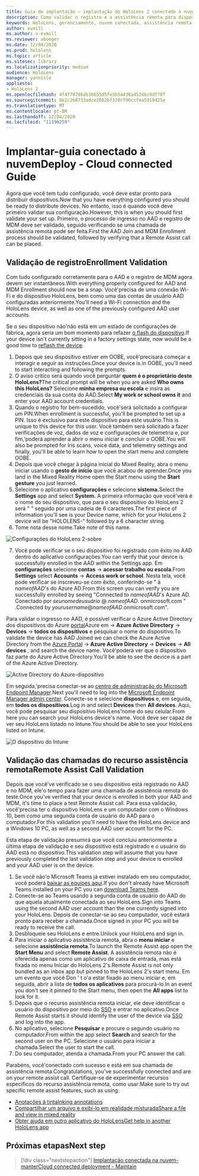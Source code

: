 ```yaml
---
title: Guia de implantação – implantação do HoloLens 2 conectado à nuvem em escala com assistência remota-implantação
description: Como validar o registro e a assistência remota para dispositivos HoloLens em uma rede conectada na nuvem
keywords: HoloLens, gerenciamento, nuvem conectada, assistência remota, AAD, Azure AD, MDM, gerenciamento de dispositivo móvel
author: evmill
ms.author: v-evmill
ms.reviewer: aboeger
ms.date: 12/04/2020
ms.prod: hololens
ms.topic: article
ms.sitesec: library
ms.localizationpriority: medium
audience: HoloLens
manager: yannisle
appliesto:
- HoloLens 2
ms.openlocfilehash: 4f4f787d6db16655d5fe3b54438a4524bc9df78f
ms.sourcegitcommit: 8e2c268733adce2662bf320cf96ccfea5919425e
ms.translationtype: MT
ms.contentlocale: pt-BR
ms.lasthandoff: 12/04/2020
ms.locfileid: "11196259"
---
```

# <span data-ttu-id="4091a-104">Implantar-guia conectado à nuvem</span><span class="sxs-lookup"><span data-stu-id="4091a-104">Deploy - Cloud connected Guide</span></span>

<span data-ttu-id="4091a-105">Agora que você tem tudo configurado, você deve estar pronto para distribuir dispositivos.</span><span class="sxs-lookup"><span data-stu-id="4091a-105">Now that you have everything configured you should be ready to distribute devices.</span></span> <span data-ttu-id="4091a-106">No entanto, isso é quando você deve primeiro validar sua configuração.</span><span class="sxs-lookup"><span data-stu-id="4091a-106">However, this is when you should first validate your set up.</span></span> <span data-ttu-id="4091a-107">Primeiro, o processo de ingresso no AAD e registro de MDM deve ser validado, seguido verificando se uma chamada de assistência remota pode ser feita.</span><span class="sxs-lookup"><span data-stu-id="4091a-107">First the AAD Join and MDM Enrollment process should be validated, followed by verifying that a Remote Assist call can be placed.</span></span>

## <span data-ttu-id="4091a-108">Validação de registro</span><span class="sxs-lookup"><span data-stu-id="4091a-108">Enrollment Validation</span></span>

<span data-ttu-id="4091a-109">Com tudo configurado corretamente para o AAD e o registro de MDM agora devem ser instantâneos.</span><span class="sxs-lookup"><span data-stu-id="4091a-109">With everything properly configured for AAD and MDM Enrollment should now be a snap.</span></span> <span data-ttu-id="4091a-110">Você&#39;precisa de uma conexão Wi-Fi e do dispositivo HoloLens, bem como uma das contas de usuário AAD configuradas anteriormente.</span><span class="sxs-lookup"><span data-stu-id="4091a-110">You&#39;ll need a Wi-Fi connection and the HoloLens device, as well as one of the previously configured AAD user accounts.</span></span>

<span data-ttu-id="4091a-111">Se o seu dispositivo não&#39;não está em um estado de configurações de fábrica, agora seria um bom momento para refazer [o flash do dispositivo](https://docs.microsoft.com/hololens/hololens-recovery#clean-reflash-the-device).</span><span class="sxs-lookup"><span data-stu-id="4091a-111">If your device isn&#39;t currently sitting in a factory settings state, now would be a good time to [reflash the device](https://docs.microsoft.com/hololens/hololens-recovery#clean-reflash-the-device).</span></span>

1. <span data-ttu-id="4091a-112">Depois que seu dispositivo estiver em OOBE, você&#39;precisará começar a interagir e seguir as instruções.</span><span class="sxs-lookup"><span data-stu-id="4091a-112">Once your device is in OOBE, you&#39;ll need to start interacting and following the prompts.</span></span> 
1. <span data-ttu-id="4091a-113">O aviso crítico será quando você perguntar **quem é o proprietário deste HoloLens?**</span><span class="sxs-lookup"><span data-stu-id="4091a-113">The critical prompt will be when you are asked **Who owns this HoloLens?**</span></span> <span data-ttu-id="4091a-114">Selecione **minha empresa ou escola** e insira as credenciais da sua conta do AAD.</span><span class="sxs-lookup"><span data-stu-id="4091a-114">Select **My work or school owns it** and enter your AAD account credentials.</span></span>
1. <span data-ttu-id="4091a-115">Quando o registro for bem-sucedido, você&#39;será solicitado a configurar um PIN.</span><span class="sxs-lookup"><span data-stu-id="4091a-115">When enrollment is successful, you&#39;ll be prompted to set up a PIN.</span></span> <span data-ttu-id="4091a-116">Isso é exclusivo para este dispositivo para este usuário.</span><span class="sxs-lookup"><span data-stu-id="4091a-116">This is unique to this device for this user.</span></span> <span data-ttu-id="4091a-117">Você também será solicitado a fazer verificações de voz, dados de voz e configurações de telemetria e, por fim,&#39;poderá aprender a abrir o menu iniciar e concluir o OOBE.</span><span class="sxs-lookup"><span data-stu-id="4091a-117">You will also be prompted for Iris scans, voice data, and telemetry settings and finally, you&#39;ll be able to learn how to open the start menu and complete OOBE.</span></span>
1. <span data-ttu-id="4091a-118">Depois que você chegar à página inicial do Mixed Reality, abra o menu iniciar usando o **gesto de início** que você acabou de aprender.</span><span class="sxs-lookup"><span data-stu-id="4091a-118">Once you land in the Mixed Reality Home open the Start menu using the **Start gesture** you just learned.</span></span> 
1. <span data-ttu-id="4091a-119">Selecione o aplicativo **configurações** e selecione **sistema.**</span><span class="sxs-lookup"><span data-stu-id="4091a-119">Select the **Settings** app and select **System.**</span></span> <span data-ttu-id="4091a-120">A primeira informação que você&#39;verá é o nome do seu dispositivo, que para o seu dispositivo do HoloLens 2 será &quot; &quot; seguido por uma cadeia de 6 caracteres.</span><span class="sxs-lookup"><span data-stu-id="4091a-120">The first piece of information you&#39;ll see is your Device name, which for your HoloLens 2 device will be &quot;HOLOLENS-&quot; followed by a 6 character string.</span></span> 
1. <span data-ttu-id="4091a-121">Tome nota desse nome.</span><span class="sxs-lookup"><span data-stu-id="4091a-121">Take note of this name.</span></span>

![Configurações do HoloLens 2-sobre](./images/hololens2-settings-about.jpg)

7. <span data-ttu-id="4091a-123">Você pode verificar se o seu dispositivo foi registrado com êxito no AAD dentro do aplicativo configurações.</span><span class="sxs-lookup"><span data-stu-id="4091a-123">You can verify that your device is successfully enrolled in the AAD within the Settings app.</span></span> <span data-ttu-id="4091a-124">Em **configurações** selecione **contas**  ->  **acessar trabalho ou escola**.</span><span class="sxs-lookup"><span data-stu-id="4091a-124">From **Settings** select **Accounts** -> **Access work or school**.</span></span> <span data-ttu-id="4091a-125">Nesta tela, você pode verificar se inscreveu-se com êxito, conferindo-se &quot; à _nameofAAD_&#39;s do Azure AD.</span><span class="sxs-lookup"><span data-stu-id="4091a-125">From this screen you can verify you are successfully enrolled by seeing &quot;Connected to _nameofAAD_&#39;s Azure AD.</span></span> <span data-ttu-id="4091a-126">Conectado por _seunomedeusuário_ @ _nameofAAD_. onmicrosoft.com &quot; .</span><span class="sxs-lookup"><span data-stu-id="4091a-126">Connected by _yourusername_@_nameofAAD_.onmicrosoft.com&quot;.</span></span>

<span data-ttu-id="4091a-127">Para validar o ingresso no AAD, é possível verificar o Azure Active Directory dos dispositivos do Azure [portal](https://portal.azure.com/#home)Azure em  ->  **Azure Active Directory**  ->  **Devices**  ->  **todos os dispositivos** e pesquisar o nome do dispositivo.</span><span class="sxs-lookup"><span data-stu-id="4091a-127">To validate the device has AAD Joined we can check the Azure Active Directory from the [Azure Portal](https://portal.azure.com/#home) -> **Azure Active Directory** -> **Devices** -> **All devices** , and search the device name.</span></span> <span data-ttu-id="4091a-128">Você&#39;poderá ver que o dispositivo faz parte do Azure Active Directory.</span><span class="sxs-lookup"><span data-stu-id="4091a-128">You&#39;ll be able to see the device is a part of the Azure Active Directory.</span></span>

![Active Directory do Azure-dispositivo](./images/aad-enrollment.png)

<span data-ttu-id="4091a-130">Em seguida,&#39;precisa conectar-se ao [centro de administração do Microsoft Endpoint Manager](https://endpoint.microsoft.com/#home).</span><span class="sxs-lookup"><span data-stu-id="4091a-130">Next you&#39;ll need to log into the [Microsoft Endpoint Manager admin center](https://endpoint.microsoft.com/#home).</span></span> <span data-ttu-id="4091a-131">Conecte-se e selecione **dispositivos** e, em seguida, em **todos os dispositivos**.</span><span class="sxs-lookup"><span data-stu-id="4091a-131">Log in and select **Devices** then **All devices**.</span></span> <span data-ttu-id="4091a-132">Aqui, você pode pesquisar seu dispositivo HoloLens&#39;nome do seu celular.</span><span class="sxs-lookup"><span data-stu-id="4091a-132">From here you can search your HoloLens device&#39;s name.</span></span> <span data-ttu-id="4091a-133">Você deve ser capaz de ver seu HoloLens listado no Intune.</span><span class="sxs-lookup"><span data-stu-id="4091a-133">You should be able to see your HoloLens listed on Intune.</span></span>

![O dispositivo do Intune](./images/endpoint-all-devices-enrolled.png)

## <span data-ttu-id="4091a-135">Validação das chamadas do recurso assistência remota</span><span class="sxs-lookup"><span data-stu-id="4091a-135">Remote Assist Call Validation</span></span>

<span data-ttu-id="4091a-136">Depois que você&#39;ve verificado se o seu dispositivo está registrado no AAD e no MDM, ele&#39;o tempo para fazer uma chamada de assistência remota do teste.</span><span class="sxs-lookup"><span data-stu-id="4091a-136">Once you&#39;ve verified that your device is enrolled in both your AAD and MDM, it&#39;s time to place a test Remote Assist call.</span></span> <span data-ttu-id="4091a-137">Para essa validação, você&#39;precisa ter o dispositivo HoloLens e um computador com o Windows 10, bem como uma segunda conta de usuário do AAD para o computador.</span><span class="sxs-lookup"><span data-stu-id="4091a-137">For this validation you&#39;ll need to have the HoloLens device and a Windows 10 PC, as well as a second AAD user account for the PC.</span></span>

<span data-ttu-id="4091a-138">Esta etapa de validação presumirá que você concluiu anteriormente a última etapa de validação e seu dispositivo está registrado e o usuário do AAD está no dispositivo.</span><span class="sxs-lookup"><span data-stu-id="4091a-138">This validation step will assume that you have previously completed the last validation step and your device is enrolled and your AAD user is on the device.</span></span>

1. <span data-ttu-id="4091a-139">Se você não&#39;o Microsoft Teams já estiver instalado em seu computador, você poderá [baixar as equipes aqui](https://www.microsoft.com/microsoft-365/microsoft-teams/download-app).</span><span class="sxs-lookup"><span data-stu-id="4091a-139">If you don&#39;t already have Microsoft Teams installed on your PC you can [download Teams here](https://www.microsoft.com/microsoft-365/microsoft-teams/download-app).</span></span>
2. <span data-ttu-id="4091a-140">Conecte-se ao Teams usando a segunda conta de usuário do AAD do que aquela atualmente conectada ao seu HoloLens.</span><span class="sxs-lookup"><span data-stu-id="4091a-140">Sign into Teams using the second AAD user account than the one currently signed into your HoloLens.</span></span> <span data-ttu-id="4091a-141">Depois de conectar-se ao seu computador, você estará pronto para receber a chamada.</span><span class="sxs-lookup"><span data-stu-id="4091a-141">Once signed in your PC you will be ready to receive the call.</span></span>
3. <span data-ttu-id="4091a-142">Desbloqueie seu HoloLens e entre.</span><span class="sxs-lookup"><span data-stu-id="4091a-142">Unlock your HoloLens and sign in.</span></span>
4. <span data-ttu-id="4091a-143">Para iniciar o aplicativo assistência remota, abra o **menu iniciar** e selecione **assistência remota**.</span><span class="sxs-lookup"><span data-stu-id="4091a-143">To launch the Remote Assist app open the **Start Menu** and select **Remote Assist**.</span></span> <span data-ttu-id="4091a-144">A assistência remota não é oferecida apenas como um aplicativo de caixa de entrada, mas está fixada no menu Iniciar do HoloLens 2&#39;s.</span><span class="sxs-lookup"><span data-stu-id="4091a-144">Remote Assist is not only bundled as an inbox app but pinned to the HoloLens 2&#39;s start menu.</span></span> <span data-ttu-id="4091a-145">Em um evento que você Don ' t o&#39;a estar fixado ao menu iniciar e, em seguida, abrir a lista de **todos os aplicativos** para procurá-lo.</span><span class="sxs-lookup"><span data-stu-id="4091a-145">In an event you don&#39;t see it pinned to the Start menu, then open the **All apps** list to look for it.</span></span>
5. <span data-ttu-id="4091a-146">Depois que o recurso assistência remota iniciar, ele deve identificar o usuário do dispositivo por meio do [SSO](https://docs.microsoft.com/azure/active-directory/manage-apps/what-is-single-sign-on) e entrar no aplicativo.</span><span class="sxs-lookup"><span data-stu-id="4091a-146">Once Remote Assist starts it should identify the user of the device via [SSO](https://docs.microsoft.com/azure/active-directory/manage-apps/what-is-single-sign-on) and log into the app.</span></span>
6. <span data-ttu-id="4091a-147">No aplicativo, selecione **Pesquisar** e procure o segundo usuário no computador.</span><span class="sxs-lookup"><span data-stu-id="4091a-147">From within the app select **Search** and search for the second user on the PC.</span></span> <span data-ttu-id="4091a-148">Selecione o usuário para iniciar a chamada.</span><span class="sxs-lookup"><span data-stu-id="4091a-148">Select the user to start the call.</span></span>
7. <span data-ttu-id="4091a-149">Do seu computador, atenda a chamada.</span><span class="sxs-lookup"><span data-stu-id="4091a-149">From your PC answer the call.</span></span>

<span data-ttu-id="4091a-150">Parabéns, você&#39;conectado com sucesso e está em sua chamada de assistência remota.</span><span class="sxs-lookup"><span data-stu-id="4091a-150">Congratulations, you&#39;ve successfully connected and are on your remote assist call.</span></span> <span data-ttu-id="4091a-151">Certifique-se de experimentar recursos específicos do recurso assistência remota, como usar:</span><span class="sxs-lookup"><span data-stu-id="4091a-151">Make sure to try out specific remote assist features, such as using:</span></span>

- [<span data-ttu-id="4091a-152">Anotações à tinta</span><span class="sxs-lookup"><span data-stu-id="4091a-152">Inking annotations</span></span>](https://docs.microsoft.com/dynamics365/mixed-reality/remote-assist/add-annotations-hololens)
- [<span data-ttu-id="4091a-153">Compartilhar um arquivo e exibi-lo em realidade misturada</span><span class="sxs-lookup"><span data-stu-id="4091a-153">Share a file and view in mixed reality</span></span>](https://docs.microsoft.com/dynamics365/mixed-reality/remote-assist/display-save-files)
- [<span data-ttu-id="4091a-154">Obter ajuda em outro aplicativo do HoloLens</span><span class="sxs-lookup"><span data-stu-id="4091a-154">Get help in another HoloLens app</span></span>](https://docs.microsoft.com/dynamics365/mixed-reality/remote-assist/get-help-hololens-app-hololens)

## <span data-ttu-id="4091a-155">Próximas etapas</span><span class="sxs-lookup"><span data-stu-id="4091a-155">Next step</span></span>

> [!div class="nextstepaction"]
> [<span data-ttu-id="4091a-156">Implantação conectada na nuvem-manter</span><span class="sxs-lookup"><span data-stu-id="4091a-156">Cloud connected deployment - Maintain</span></span>](hololens2-cloud-connected-maintain.md)